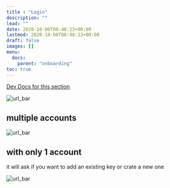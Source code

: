 ```yaml
---
title : "Login"
description: ""
lead: ""
date: 2020-10-06T08:48:23+00:00
lastmod: 2020-10-06T08:48:23+00:00
draft: false
images: []
menu:
  docs:
    parent: "onboarding"
toc: true
---
```


[Dev Docs for this section](/dev_guide/onboarding/login/)

![url_bar](/images/onboarding/login.png)

## multiple accounts

![url_bar](/images/onboarding/login2.png)

## with only 1 account

it will ask if you want to add an existing key or crate a new one

![url_bar](/images/onboarding/login3.png)

